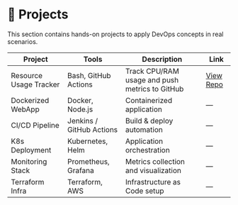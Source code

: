 # 🚧 Projects

This section contains hands-on projects to apply DevOps concepts in real scenarios.

| Project | Tools | Description | Link |
|----------|--------|-------------|------|
| Resource Usage Tracker | Bash, GitHub Actions | Track CPU/RAM usage and push metrics to GitHub | [View Repo](https://github.com/karangupta982/resourceUsageTracker) |
| Dockerized WebApp | Docker, Node.js | Containerized application | — |
| CI/CD Pipeline | Jenkins / GitHub Actions | Build & deploy automation | — |
| K8s Deployment | Kubernetes, Helm | Application orchestration | — |
| Monitoring Stack | Prometheus, Grafana | Metrics collection and visualization | — |
| Terraform Infra | Terraform, AWS | Infrastructure as Code setup | — |

